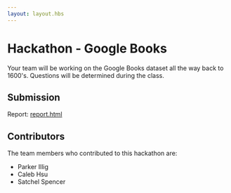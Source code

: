 ```yaml
---
layout: layout.hbs
---
```


# Hackathon - Google Books

Your team will be working on the Google Books dataset all the way back to
1600's. Questions will be determined during the class.

## Submission

Report: [report.html](report.html)

## Contributors

The team members who contributed to this hackathon are:

- Parker Illig
- Caleb Hsu
- Satchel Spencer
